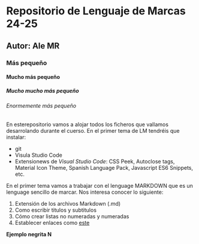 # Repositorio de Lenguaje de Marcas 24-25
## Autor: Ale MR
### Más pequeño
#### Mucho más pequeño
##### Mucho mucho más pequeño
###### Enormemente más pequeño

En esterepositorio vamos a alojar todos los ficheros que vallamos desarrolando durante el cuerso. En el primer tema de LM tendréis que instalar:
- git
- Visula Studio Code
- Extensionews de *Visual Studio Code*: CSS Peek, Autoclose tags, Material Icon Theme, Spanish Language Pack, Javascript ES6 Snippets, etc.


En el primer tema vamos a trabajar con el lenguage MARKDOWN que es un lenguage sencillo de marcar. Nos interesa conocer lo siguiente:
1. Extensión de los archivos Markdown (.md)
2. Como escribir titulos y subtitulos
3. Cómo crear listas no numeradas y numeradas
4. Establecer enlaces como [este](https://youtu.be/dQw4w9WgXcQ?feature=shared)


**Ejemplo negrita N**
